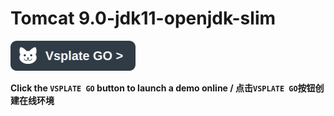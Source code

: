 # Tomcat 9.0-jdk11-openjdk-slim

<a href="https://www.vsplate.com/?docker-compose=https://github.com/vsplate/dcenvs/tomcat/9.0-jdk11-openjdk-slim"><img alt="VSPLATE GO" src="https://raw.githubusercontent.com/vsplate/images/master/vsgo_btn.png" width="200px"></a>

**Click the `VSPLATE GO` button to launch a demo online / 点击`VSPLATE GO`按钮创建在线环境**